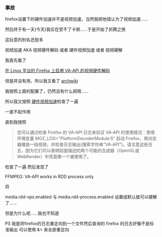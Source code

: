 ### 事故

firefox设置下的硬件加速并不是视频加速，当然我把他错认为了视频加速……


然后终于有一天(今天)我实在受不了卡顿……于是开始了折腾之旅

这玩意的别名还挺多


视频加速 AKA 视频硬件解码 或者 硬件视频加速 或者 视频硬解

我首先看了


[在 Linux 平台的 Firefox 上启用 VA-API 的视频硬件解码](https://zhuanlan.zhihu.com/p/268401890 "firefox")

但是并没有用，所以我又看了
[archwiki](https://wiki.archlinuxcn.org/wiki/%E7%81%AB%E7%8B%90#%E8%A7%86%E9%A2%91%E7%A1%AC%E8%A7%A3 "火狐")

我按照上面的配置了，仍然没有什么卵用……

所以我又按照
[硬件视频加速](https://wiki.archlinuxcn.org/wiki/%E7%A1%AC%E4%BB%B6%E8%A7%86%E9%A2%91%E5%8A%A0%E9%80%9F "硬件")检查了一遍

一直不起作用

直到我按照

> 您可以通过检查 Firefox 的 VA-API 日志来验证 VA-API 的使用情况：使用环境变量 MOZ_LOG="PlatformDecoderModule:5" 启动 Firefox，用浏览器播放一段视频，并检查日志输出(搜索字符串"VA-API")。请注意这些日志，因为它们可以表明前面描述的两个可能的合成器（OpenGL或WebRender）中究竟哪一个被使用了。 

检查了一遍 然后发现了

FFMPEG: VA-API works in RDD process only

将

media.rdd-vpx.enabled 与 media.rdd-process.enabled 设置成默认就可以硬解了……


但是为什么呢……我也不知道

PS 我是将firefox的日志重定向到一个文件然后查询的 firefox 的日志好像不是标准输出 可以使用 &> 来全部重定向
